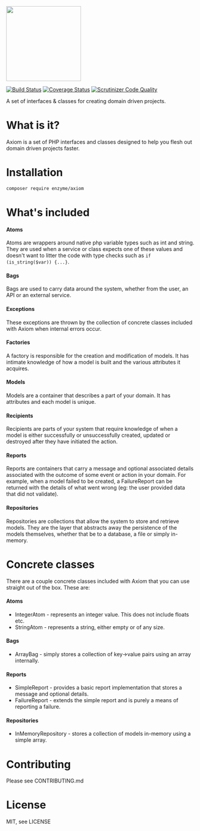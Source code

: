 <img src="https://cloud.githubusercontent.com/assets/2805249/12291425/e1430a16-ba32-11e5-950e-7887df7a75e9.png" width="200">

[![Build Status](https://travis-ci.org/enzyme/axiom.svg?branch=master)](https://travis-ci.org/enzyme/axiom)
[![Coverage Status](https://coveralls.io/repos/enzyme/axiom/badge.svg?branch=master&service=github)](https://coveralls.io/github/enzyme/axiom?branch=master)
[![Scrutinizer Code Quality](https://scrutinizer-ci.com/g/enzyme/axiom/badges/quality-score.png?b=master)](https://scrutinizer-ci.com/g/enzyme/axiom/?branch=master)

A set of interfaces & classes for creating domain driven projects.

# What is it?

Axiom is a set of PHP interfaces and classes designed to help you flesh out domain driven projects faster.

# Installation

```bash
composer require enzyme/axiom
```

# What's included

#### Atoms
Atoms are wrappers around native php variable types such as int and string. They are used when a service or class expects one of these values and doesn't want to litter the code with type checks such as `if (is_string($var)) {...}`.

#### Bags
Bags are used to carry data around the system, whether from the user, an API or an external service.

#### Exceptions
These exceptions are thrown by the collection of concrete classes included with Axiom when internal errors occur.

#### Factories
A factory is responsible for the creation and modification of models. It has intimate knowledge of how a model is built and the various attributes it acquires.

#### Models
Models are a container that describes a part of your domain. It has attributes and each model is unique.

#### Recipients
Recipients are parts of your system that require knowledge of when a model is either successfully or unsuccessfully created, updated or destroyed after they have initiated the action.

#### Reports
Reports are containers that carry a message and optional associated details associated with the outcome of some event or action in your domain. For example, when a model failed to be created, a FailureReport can be returned with the details of what went wrong (eg: the user provided data that did not validate).

#### Repositories
Repositories are collections that allow the system to store and retrieve models. They are the layer that abstracts away the persistence of the models themselves, whether that be to a database, a file or simply in-memory.

# Concrete classes
There are a couple concrete classes included with Axiom that you can use straight out of the box. These are:

#### Atoms
* IntegerAtom - represents an integer value. This does not include floats etc.
* StringAtom - represents a string, either empty or of any size.

#### Bags
* ArrayBag - simply stores a collection of key->value pairs using an array internally.

#### Reports
* SimpleReport - provides a basic report implementation that stores a message and optional details.
* FailureReport - extends the simple report and is purely a means of reporting a failure.

#### Repositories
* InMemoryRepository - stores a collection of models in-memory using a simple array.

# Contributing

Please see CONTRIBUTING.md

# License

MIT, see LICENSE
